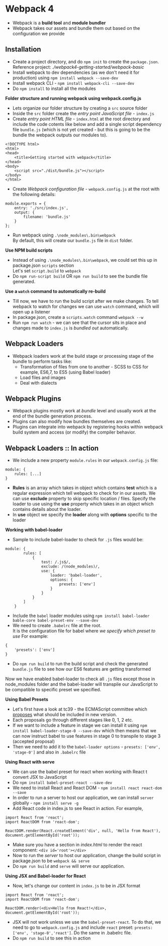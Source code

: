 # Webpack 4
- Webpack is a **build tool** and **module bundler**
- Webpack takes our assets and bundle them out based on the configuration we provide

## Installation
- Create a project directory, and do `npm init` to create the `package.json`.  
Reference project: *./webpack4-getting-started/webpack-basic*
- Install webpack to dev dependencies (as we don't need it for production) using `npm install webpack --save-dev`
- Install webpack CLI - `npm install webpack-cli --save-dev`
- Do `npm install` to install all the modules

**Folder structure and running webpack using webpack.config.js**
- Lets organize our folder structure by creating a `src` source folder 
- Inside the `src` folder create the *entry point JavaScript file* - `index.js`
- Create *entry point HTML file* - `index.html` at the root directory and include the code cotents like below and add a single script dependency file `bundle.js` (which is not yet created - but this is going to be the bundle the webpack outputs our modules to). 
```
<!DOCTYPE html>
<html>
<head>
	<title>Getting started with webpack</title>
</head>
<body>
	<script src="./dist/bundle.js"></script>
</body>
</html>
```
- Create *Webpack configuration file* - `webpack.config.js` at the root with the following details: 
```
module.exports = {
	entry: './src/index.js',
	output: {
		filename: 'bundle.js'
	}
};
```
- Run webpack using `.\node_modules\.bin\webpack`  
By default, this will create our `bundle.js` file in `dist` folder. 

**Use NPM build scripts**
- Instead of using `.\node_modules\.bin\webpack`, we could set this up in package.json `scripts` section  
Let's set `script.build` to `webpack`
- Do `npm run-script build` OR `npm run build` to see the bundle file generated. 

**Use a `watch` command to automatically re-build**
- Till now, we have to run the build script after we make changes. To tell webpack to watch for changes we can use `watch` command, which will open up a listener
- In package.json, create a `scripts.watch` command `webpack --w`
- Run `npm run watch` - we can see that the cursor sits in place and changes made to `index.js` is *bundled out* automatically. 

## Webpack Loaders
- Webpack loaders work at the build stage or processing stage of the bundle to perform tasks like: 
	- Transformation of files from one to another - SCSS to CSS for example, ES6,7, to ES5  (using Babel loader)
	- Load files and images
	- Deal with dialects

## Webpack Plugins
- Webpack plugins mostly work at *bundle* level and usually work at the end of the bundle generation process.  
- Plugins can also modify how bundles themselves are created. 
- Plugins can integrate into webpack by registering hooks within webpack build system and access (or modify) the compiler behavior. 

## Webpack Loaders :: In action
- We include a new property `module.rules` in our `webpack.config.js` file: 
```
module: {
	rules: [...]
}
```
- **Rules** is an array which takes in object which contains **test** which is a regular expression which tell webpack to check for in our assets. We can use **exclude** property to skip specific location / files. Specify the loader to use using the **use** property which takes in an object which contains details about the loader. 
- In **use** object we specify the **loader** along with **options** specific to the loader

**Working with babel-loader**

- Sample to include babel-loader to check for `.js` files would be: 
```
module: {
		rules: [
			{
				test: /.js$/,
				exclude: /(node_modules)/,
				use: {
					loader: 'babel-loader',
					options: {
						presets: ['env'] 
					}
				}
			}
		]
	}
```
- Include the `babel` loader modules using `npm install babel-loader bable-core babel-preset-env --save-dev` 
- We need to create `.babelrc` file at the root.  
It is the configuration file for babel where *we specify which preset to use* 
For example: 
```
{
	'presets': ['env']
}
```
- Do `npm run build` to run the build script and check the generated `bundle.js` file to see how our ES6 features are getting transformed  

Now we have enabled babel-loader to check all `.js` files except those in node_modules folder and the babel-loader will transpile our JavaScript to be compatible to specific preset we specified. 

**Using Babel Presets**
- Let's first have a look at tc39 - the ECMAScript committee which [proposes](https://github.com/tc39/proposals) what should be included in new version. 
- Each proposals go through different stages like 0, 1, 2 etc. 
- If we want to include a feature in stage we can install it using `npm install babel-loader-stage-0 --save-dev` which then means that we can now instruct babel to use features in stage 0 to transpile to stage 3 (accepted proposal)
- Then we need to add it to the `babel-loader options` - `presets: ['env', 'stage-0']` and also in `.babelrc` file

**Using React with serve**
- We can use the babel preset for react when working with React t convert JSX to JavaScript
- Do `npm install babel-preset-react --save-dev` 
- We need to install React and React DOM - `npm install react react-dom --save`
- In order to run a server to host our application, we can install `server` globally - `npm install serve -g`
- Add React code in index.js to see React in action. For example, 
```
import React from 'react';
import ReactDOM from 'react-dom';

ReactDOM.render(React.createElement('div', null, 'Hello from React'), document.getElementById('root'));
```
- Make sure you have a section in *index.html* to render the react component: `<div id='root'></div>`
- Now to run the *server* to host our application, change the build script in package.json to be `webpack && serve`
- Do `npm run build` and `serve` will serve our application. 

**Using JSX and Babel-loader for React**
- Now, let's change our content in `index.js` to be in JSX format
```
import React from 'react';
import ReactDOM from 'react-dom';

ReactDOM.render(<div>Hello from React!</div>, document.getElementById('root'));
```
- JSX will not work unless we use the `babel-preset-react`. To do that, we need to go to `webpack.config.js` and include `react` preset: `presets: ['env', 'stage-0','react']`. Do the same in .babelrc file. 
- Do `npm run build` to see this in action